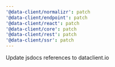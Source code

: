 ```yaml
---
'@data-client/normalizr': patch
'@data-client/endpoint': patch
'@data-client/react': patch
'@data-client/core': patch
'@data-client/rest': patch
'@data-client/ssr': patch
---
```


Update jsdocs references to dataclient.io
